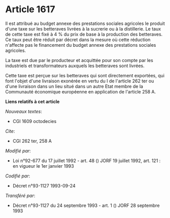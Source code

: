 # Article 1617

Il est attribué au budget annexe des prestations sociales agricoles le produit d'une taxe sur les betteraves livrées à la
sucrerie ou à la distillerie. Le taux de cette taxe est fixé à 4 % du prix de base à la production des betteraves. Ce taux
peut être réduit par décret dans la mesure où cette réduction n'affecte pas le financement du budget annexe des prestations
sociales agricoles.

La taxe est due par le producteur et acquittée pour son compte par les industriels et transformateurs auxquels les betteraves
sont livrées.

Cette taxe est perçue sur les betteraves qui sont directement exportées, qui font l'objet d'une livraison exonérée en vertu
du I de l'article 262 ter ou d'une livraison dans un lieu situé dans un autre Etat membre de la Communauté économique
européenne en application de l'article 258 A.

**Liens relatifs à cet article**

_Nouveaux textes_:

  - CGI 1609 octodecies

_Cite_:

  - CGI 262 ter, 258 A

_Modifié par_:

  - Loi n°92-677 du 17 juillet 1992 - art. 48 () JORF 19 juillet 1992, art. 121 : en vigueur le 1er janvier 1993

_Codifié par_:

  - Décret n°93-1127 1993-09-24

_Transféré par_:

  - Décret n°93-1127 du 24 septembre 1993 - art. 1 () JORF 28 septembre 1993
